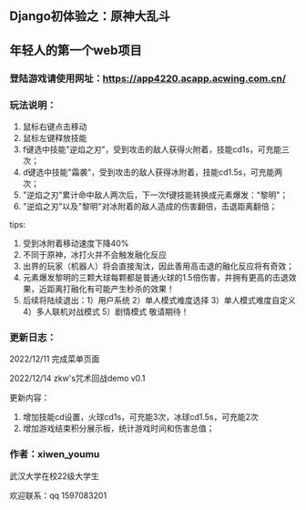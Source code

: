 ## Django初体验之：原神大乱斗

## 年轻人的第一个web项目

### 登陆游戏请使用网址：https://app4220.acapp.acwing.com.cn/

### 玩法说明：
1. 鼠标右键点击移动
2. 鼠标左键释放技能
3. f键选中技能"逆焰之刃"，受到攻击的敌人获得火附着，技能cd1s，可充能三次；
4. d键选中技能"霜袭"，受到攻击的敌人获得冰附着，技能cd1.5s，可充能两次；
5. "逆焰之刃"累计命中敌人两次后，下一次f键技能转换成元素爆发："黎明"；
6. "逆焰之刃"以及"黎明"对冰附着的敌人造成的伤害翻倍，击退距离翻倍；

tips:

1. 受到冰附着移动速度下降40%
2. 不同于原神，冰打火并不会触发融化反应
3. 出界的玩家（机器人）将会直接淘汰，因此善用高击退的融化反应将有奇效；
4. 元素爆发黎明的三颗大球每颗都是普通火球的1.5倍伤害，并拥有更高的击退效果，近距离打融化有可能产生秒杀的效果！
5. 后续将陆续退出：1）用户系统 2）单人模式难度选择 3）单人模式难度自定义 4）多人联机对战模式 5）剧情模式 敬请期待！

### 更新日志：
2022/12/11 完成菜单页面

2022/12/14 
zkw's咒术回战demo v0.1

更新内容：
1. 增加技能cd设置，火球cd1s，可充能3次，冰球cd1.5s，可充能2次
2. 增加游戏结束积分展示板，统计游戏时间和伤害总值；


### 作者：xiwen_youmu

武汉大学在校22级大学生

欢迎联系：qq 1597083201
